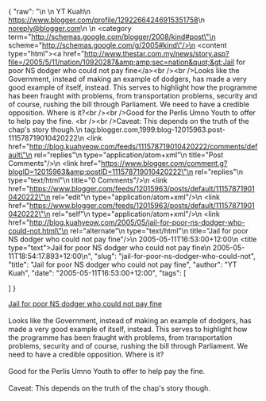{
  "raw": "<entry>\n  <author>\n    <name>YT Kuah</name>\n    <uri>https://www.blogger.com/profile/12922664246915351758</uri>\n    <email>noreply@blogger.com</email>\n  </author>\n  <category term=\"http://schemas.google.com/blogger/2008/kind#post\"\n    scheme=\"http://schemas.google.com/g/2005#kind\"/>\n  <content type=\"html\">&lt;a href=&quot;http://www.thestar.com.my/news/story.asp?file=/2005/5/11/nation/10920287&amp;amp;sec=nation&quot;&gt;Jail for poor NS dodger who could not pay fine&lt;/a&gt;&lt;br /&gt;&lt;br /&gt;Looks like the Government, instead of making an example of dodgers, has made a very good example of itself, instead. This serves to highlight how the programme has been fraught with problems, from transportation problems, security and of course, rushing the bill through Parliament. We need to have a credible opposition. Where is it?&lt;br /&gt;&lt;br /&gt;Good for the Perlis Umno Youth to offer to help pay the fine. &lt;br /&gt;&lt;br /&gt;Caveat: This depends on the truth of the chap's story though.</content>\n  <id>tag:blogger.com,1999:blog-12015963.post-111578719010420222</id>\n  <link href=\"http://blog.kuahyeow.com/feeds/111578719010420222/comments/default\"\n    rel=\"replies\"\n    type=\"application/atom+xml\"\n    title=\"Post Comments\"/>\n  <link href=\"https://www.blogger.com/comment.g?blogID=12015963&amp;postID=111578719010420222\"\n    rel=\"replies\"\n    type=\"text/html\"\n    title=\"0 Comments\"/>\n  <link href=\"https://www.blogger.com/feeds/12015963/posts/default/111578719010420222\"\n    rel=\"edit\"\n    type=\"application/atom+xml\"/>\n  <link href=\"https://www.blogger.com/feeds/12015963/posts/default/111578719010420222\"\n    rel=\"self\"\n    type=\"application/atom+xml\"/>\n  <link href=\"http://blog.kuahyeow.com/2005/05/jail-for-poor-ns-dodger-who-could-not.html\"\n    rel=\"alternate\"\n    type=\"text/html\"\n    title=\"Jail for poor NS dodger who could not pay fine\"/>\n  <published>2005-05-11T16:53:00+12:00</published>\n  <title type=\"text\">Jail for poor NS dodger who could not pay fine</title>\n  <updated>2005-05-11T18:54:17.893+12:00</updated>\n</entry>",
  "slug": "jail-for-poor-ns-dodger-who-could-not",
  "title": "Jail for poor NS dodger who could not pay fine",
  "author": "YT Kuah",
  "date": "2005-05-11T16:53:00+12:00",
  "tags": [

  ]
}

<a href="http://www.thestar.com.my/news/story.asp?file=/2005/5/11/nation/10920287&amp;sec=nation">Jail for poor NS dodger who could not pay fine</a><br /><br />Looks like the Government, instead of making an example of dodgers, has made a very good example of itself, instead. This serves to highlight how the programme has been fraught with problems, from transportation problems, security and of course, rushing the bill through Parliament. We need to have a credible opposition. Where is it?<br /><br />Good for the Perlis Umno Youth to offer to help pay the fine. <br /><br />Caveat: This depends on the truth of the chap's story though.